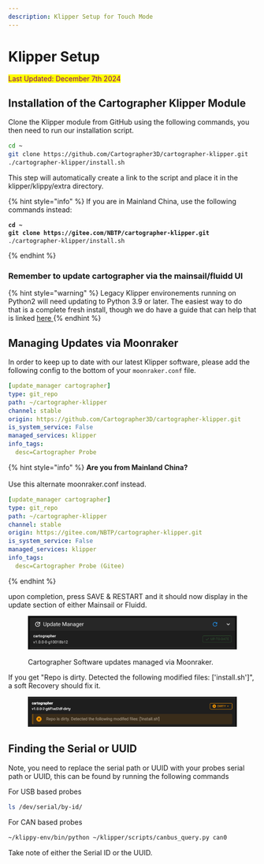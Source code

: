 ```yaml
---
description: Klipper Setup for Touch Mode
---
```


# Klipper Setup

<mark style="color:purple;">Last Updated: December 7th 2024</mark>

## Installation of the Cartographer Klipper Module

Clone the Klipper module from GitHub using the following commands, you then need to run our installation script.

```bash
cd ~
git clone https://github.com/Cartographer3D/cartographer-klipper.git
./cartographer-klipper/install.sh
```

This step will automatically create a link to the script and place it in the klipper/klippy/extra directory.

{% hint style="info" %}
If you are in Mainland China, use the following commands instead:

<pre class="language-bash"><code class="lang-bash"><strong>cd ~
</strong><strong>git clone https://gitee.com/NBTP/cartographer-klipper.git
</strong>./cartographer-klipper/install.sh
</code></pre>
{% endhint %}

### Remember to update cartographer via the mainsail/fluidd UI

{% hint style="warning" %}
Legacy Klipper environements running on Python2 will need updating to Python 3.9 or later. The easiest way to do that is a complete fresh install, though we do have a guide that can help that is linked [here  ](https://docs.cartographer3d.com/cartographer-probe/troubleshooting#klipper-environement-running-on-python-2)
{% endhint %}

## Managing Updates via Moonraker

In order to keep up to date with our latest Klipper software, please add the following config to the bottom of your `moonraker.conf` file.

```yaml
[update_manager cartographer]
type: git_repo
path: ~/cartographer-klipper
channel: stable
origin: https://github.com/Cartographer3D/cartographer-klipper.git
is_system_service: False
managed_services: klipper
info_tags:
  desc=Cartographer Probe
```

{% hint style="info" %}
**Are you from Mainland China?**\
\
Use this alternate moonraker.conf instead.

```yaml
[update_manager cartographer]
type: git_repo
path: ~/cartographer-klipper
channel: stable
origin: https://gitee.com/NBTP/cartographer-klipper.git
is_system_service: False
managed_services: klipper
info_tags:
  desc=Cartographer Probe (Gitee)
```
{% endhint %}

upon completion, press SAVE & RESTART and it should now display in the update section of either Mainsail or Fluidd.&#x20;

<figure><img src="../../../.gitbook/assets/image (5) (1) (1) (1) (1) (1) (1).png" alt=""><figcaption><p>Cartographer Software updates managed via Moonraker.</p></figcaption></figure>

If you get "Repo is dirty. Detected the following modified files: \['install.sh']", a soft Recovery should fix it.&#x20;

<figure><img src="../../../.gitbook/assets/image (4) (1) (1) (1) (1) (1) (1) (1) (1).png" alt=""><figcaption></figcaption></figure>

## Finding the Serial or UUID

Note, you need to replace the serial path  or UUID with your probes serial path or UUID, this can be found by running the following commands&#x20;

For USB based probes&#x20;

```bash
ls /dev/serial/by-id/
```

For CAN based probes

```bash
~/klippy-env/bin/python ~/klipper/scripts/canbus_query.py can0
```

Take note of either the Serial ID or the UUID.&#x20;
